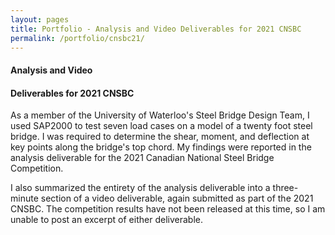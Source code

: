```yaml
---
layout: pages
title: Portfolio - Analysis and Video Deliverables for 2021 CNSBC
permalink: /portfolio/cnsbc21/
---
```


#### Analysis and Video
#### Deliverables for 2021 CNSBC

As a member of the University of Waterloo's Steel Bridge Design Team, I used SAP2000 to test seven load cases on a model of a twenty foot steel bridge. I was required to determine the shear, moment, and deflection at key points along the bridge's top chord. My findings were reported in the analysis deliverable for the 2021 Canadian National Steel Bridge Competition. 

I also summarized the entirety of the analysis deliverable into a three-minute section of a video deliverable, again submitted as part of the 2021 CNSBC. The competition results have not been released at this time, so I am unable to post an excerpt of either deliverable.

